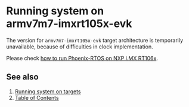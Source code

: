 # Running system on <nobr>armv7m7-imxrt105x-evk</nobr>

The version for `armv7m7-imxrt105x-evk` target architecture is temporarily unavailable, because of difficulties in
clock implementation.

Please check [how to run Phoenix-RTOS on NXP i.MX RT106x](armv7m7-imxrt106x-evk.md).

## See also

1. [Running system on targets](README.md)
2. [Table of Contents](../README.md)
